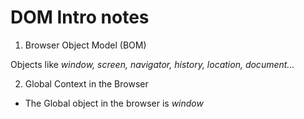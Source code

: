 # DOM Intro notes

1. Browser Object Model (BOM)

Objects like _window, screen, navigator, history, location, document..._

2. Global Context in the Browser

- The Global object in the browser is _window_
